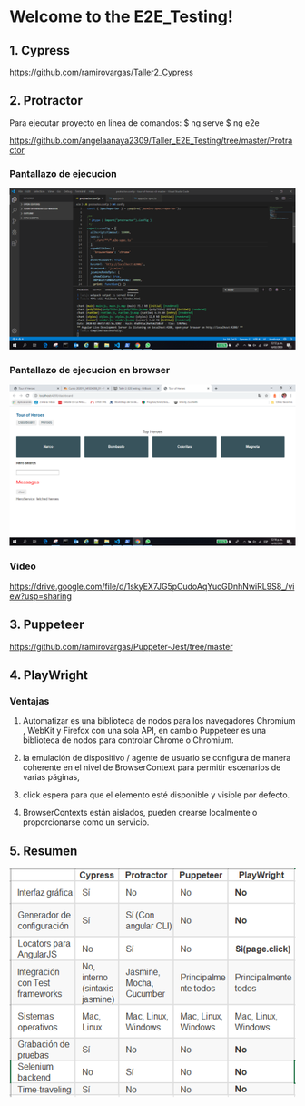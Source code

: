 # Welcome to the E2E_Testing!


## 1. Cypress
https://github.com/ramirovargas/Taller2_Cypress

## 2. Protractor
Para ejecutar proyecto en linea de comandos:
$ ng serve
$ ng e2e

https://github.com/angelaanaya2309/Taller_E2E_Testing/tree/master/Protractor

### Pantallazo de ejecucion 
![](https://github.com/angelaanaya2309/Taller_E2E_Testing/blob/master/capturas/Captura-localhost.PNG)

### Pantallazo de ejecucion en browser
![](https://github.com/angelaanaya2309/Taller_E2E_Testing/blob/master/capturas/Captura-localhost2.PNG)

### Video
https://drive.google.com/file/d/1skyEX7JG5pCudoAqYucGDnhNwiRL9S8_/view?usp=sharing


## 3. Puppeteer

https://github.com/ramirovargas/Puppeter-Jest/tree/master

## 4. PlayWright

### Ventajas
1. Automatizar es una biblioteca de nodos para los navegadores Chromium , WebKit y Firefox con una sola API, en cambio Puppeteer es una biblioteca de nodos para controlar Chrome o Chromium.

2. la emulación de dispositivo / agente de usuario se configura de manera coherente en el nivel de BrowserContext para permitir escenarios de varias páginas,

3. click espera para que el elemento esté disponible y visible por defecto.

4. BrowserContexts están aislados, pueden crearse localmente o proporcionarse como un servicio.


## 5. Resumen

![](https://github.com/angelaanaya2309/Taller_E2E_Testing/blob/master/capturas/Captura-resumen.PNG)
